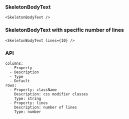 ### SkeletonBodyText
```react
<SkeletonBodyText />
```

### SkeletonBodyText with specific number of lines
```react
<SkeletonBodyText lines={10} />
```

### API

```table
columns:
  - Property
  - Description
  - Type
  - Default
rows:
  - Property: className
    Description: css modifier classes
    Type: string
  - Property: lines
    Description: number of lines
    Type: number
```

